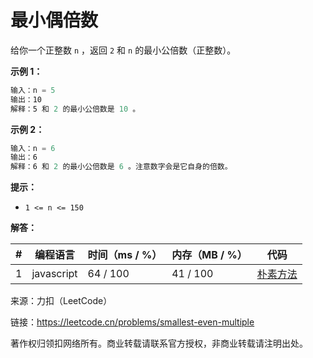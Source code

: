 # 最小偶倍数

给你一个正整数 `n` ，返回 `2` 和 `n` 的最小公倍数（正整数）。

**示例 1：**

``` javascript
输入：n = 5
输出：10
解释：5 和 2 的最小公倍数是 10 。
```

**示例 2：**

``` javascript
输入：n = 6
输出：6
解释：6 和 2 的最小公倍数是 6 。注意数字会是它自身的倍数。
```

**提示：**

- `1 <= n <= 150`

**解答：**

**#**|**编程语言**|**时间（ms / %）**|**内存（MB / %）**|**代码**
--|--|--|--|--
1|javascript|64 / 100|41 / 100|[朴素方法](./javascript/ac_v1.js)

来源：力扣（LeetCode）

链接：https://leetcode.cn/problems/smallest-even-multiple

著作权归领扣网络所有。商业转载请联系官方授权，非商业转载请注明出处。
